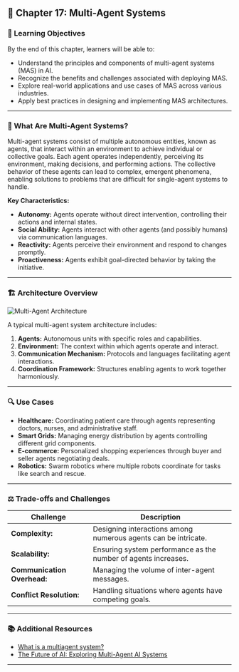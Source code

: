 ## 📘 Chapter 17: Multi-Agent Systems

### 🎯 Learning Objectives

By the end of this chapter, learners will be able to:

* Understand the principles and components of multi-agent systems (MAS) in AI.
* Recognize the benefits and challenges associated with deploying MAS.
* Explore real-world applications and use cases of MAS across various industries.
* Apply best practices in designing and implementing MAS architectures.

---

### 🧠 What Are Multi-Agent Systems?

Multi-agent systems consist of multiple autonomous entities, known as agents, that interact within an environment to achieve individual or collective goals. Each agent operates independently, perceiving its environment, making decisions, and performing actions. The collective behavior of these agents can lead to complex, emergent phenomena, enabling solutions to problems that are difficult for single-agent systems to handle.

**Key Characteristics:**

* **Autonomy:** Agents operate without direct intervention, controlling their actions and internal states.
* **Social Ability:** Agents interact with other agents (and possibly humans) via communication languages.
* **Reactivity:** Agents perceive their environment and respond to changes promptly.
* **Proactiveness:** Agents exhibit goal-directed behavior by taking the initiative.

---

### 🏗️ Architecture Overview
![Multi-Agent Architecture](https://kanerika.com/wp-content/uploads/2025/01/Multi-Agrent-Flow-Chart-Infographic-1024x576.jpg.webp)

A typical multi-agent system architecture includes:

1. **Agents:** Autonomous units with specific roles and capabilities.
2. **Environment:** The context within which agents operate and interact.
3. **Communication Mechanism:** Protocols and languages facilitating agent interactions.
4. **Coordination Framework:** Structures enabling agents to work together harmoniously.

---

### 🔍 Use Cases

* **Healthcare:** Coordinating patient care through agents representing doctors, nurses, and administrative staff.
* **Smart Grids:** Managing energy distribution by agents controlling different grid components.
* **E-commerce:** Personalized shopping experiences through buyer and seller agents negotiating deals.
* **Robotics:** Swarm robotics where multiple robots coordinate for tasks like search and rescue.

---

### ⚖️ Trade-offs and Challenges

| Challenge                                                                       | Description |
| ------------------------------------------------------------------------------- | ----------- |
| **Complexity:**   | Designing interactions among numerous agents can be intricate.            |
| **Scalability:**  | Ensuring system performance as the number of agents increases.            |
| **Communication Overhead:**         | Managing the volume of inter-agent messages.            |
| **Conflict Resolution:**  | Handling situations where agents have competing goals.            |


---

### 📚 Additional Resources

* [What is a multiagent system?](https://www.ibm.com/think/topics/multiagent-system)
* [The Future of AI: Exploring Multi-Agent AI Systems](https://techcommunity.microsoft.com/blog/aiplatformblog/the-future-of-ai-exploring-multi-agent-ai-systems/4226593)
---
